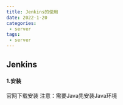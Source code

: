 ```yaml
---
title: Jenkins的使用
date: 2022-1-20
categories:
 - server
tags:
 - server
---
```

## Jenkins
#### 1.安装

官网下载安装 注意：需要Java先安装Java环境